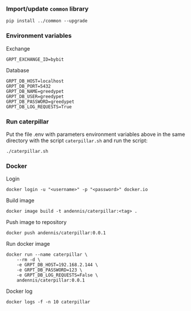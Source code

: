 ### Import/update `common` library
```commandline
pip install ../common --upgrade
```

### Environment variables

Exchange
```
GRPT_EXCHANGE_ID=bybit
```
Database
```
GRPT_DB_HOST=localhost
GRPT_DB_PORT=5432
GRPT_DB_NAME=greedypet
GRPT_DB_USER=greedypet
GRPT_DB_PASSWORD=greedypet
GRPT_DB_LOG_REQUESTS=True
```

### Run caterpillar
Put the file .env with parameters environment variables above in the same directory 
with the script ``caterpillar.sh`` and run the script: 
```commandline
./caterpillar.sh
```

### Docker
Login
```commandline
docker login -u "<username>" -p "<password>" docker.io
```
Build image
```commandline
docker image build -t andennis/caterpillar:<tag> . 
```
Push image to repository
```commandline
docker push andennis/caterpillar:0.0.1
```
Run docker image
```commandline
docker run --name caterpillar \
	--rm -d \
	-e GRPT_DB_HOST=192.168.2.144 \
	-e GRPT_DB_PASSWORD=123 \
	-e GRPT_DB_LOG_REQUESTS=False \
	andennis/caterpillar:0.0.1
```
Docker log
```commandline
docker logs -f -n 10 caterpillar
```